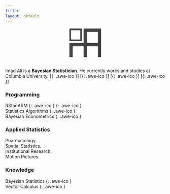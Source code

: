 ```yaml
---
title:
layout: default
---
```

<div style="text-align:center">
<img src ="/icons/logo2017.png" width = "20%" />
</div>
<br>

Imad Ali is a **Bayesian Statistician**. He currently works and studies at Columbia University.
[[<i class="fa fa-envelope-o"></i>](mailto:imad.ali@columbia.edu){: .awe-ico }]
[[<i class="fa fa-git"></i>](https://github.com/imadmali){: .awe-ico }]
[[<i class="fa fa-linkedin"></i>](https://www.linkedin.com/in/imadmali){: .awe-ico }]
[[<i class="fa fa-twitter"></i>](https://twitter.com/imadali){: .awe-ico }]

### Programming
RStanARM
[<i class="fa fa-info"></i>](http://mc-stan.org/interfaces/rstanarm){: .awe-ico }
[<i class='fa fa-code'></i>](https://github.com/stan-dev/rstanarm){: .awe-ico }  
Statistics Algorithms [<i class='fa fa-code'></i>](https://github.com/imadmali/statistics-algorithms){: .awe-ico }  
Bayesian Econometrics [<i class='fa fa-code'></i>](https://github.com/imadmali/bayesian-econometrics){: .awe-ico }  

### Applied Statistics
Pharmacology.  
Spatial Statistics.  
Institutional Research.  
Motion Pictures.

### Knowledge
Bayesian Statistics [<i class="fa fa-info"></i>](/bayesian-statistics/){: .awe-ico }    
Vector Calculus [<i class='fa fa-file-o'></i>](/files/vcn.pdf){: .awe-ico }  

